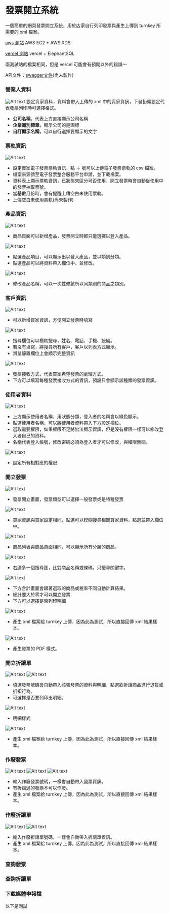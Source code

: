 # 發票開立系統

一個簡單的網頁發票開立系統，用於店家自行列印發票與產生上傳到 turnkey 所需要的 xml 檔案。

[aws 測站](http://invoice.jason1231.com/)
AWS EC2 + AWS RDS

[vercel 測站](http://invoices.jason1231.com/)
vercel + ElephantSQL

兩測試站的檔案相同，但是 vercel 可能會有預期以外的錯誤～

API文件：[swagger文件](http://invoice.jason1231.com/api-docs)(尚未製作)

### 營業人資料
![Alt text](mdImage/image.png)
設定賣家資料，資料會帶入上傳的 xml 中的賣家資訊，下發抬頭設定代表發票列印時可選擇格式。
- **公司名稱**，代表上方直接顯示公司名稱
- **企業識別標章**，顯示公司的是圖標
- **自訂顯示名稱**，可以自行選擇要顯示的文字

### 票軌資訊
![Alt text](mdImage/image-1.png)

- 設定賣家電子發票票軌資訊，點 ＋ 號可以上傳電子發票票軌的 csv 檔案。
- 檔案來源請至電子發票整合服務平台申請，並下載檔案。
- 資料表上顯示票軌資訊，已狀態來區分可否使用，開立發票時會自動從使用中的發票抽取票號。
- 當基數月份時，會有提醒上傳空白未使用票軌。
- 上傳空白未使用票軌(尚未製作)

### 產品資訊
![Alt text](mdImage/image-2.png)

- 商品頁面可以新增產品，發票開立時都只能選擇以登入產品。

![Alt text](mdImage/image-3.png)

- 點選產品項目，可以顯示出以登入產品，並以類別分類。
- 點選產品可以將資料帶入欄位中，並修改。

![Alt text](mdImage/image-4.png)

- 修改產品名稱，可以一次性修該所以同類別的商品之類別。

### 客戶資訊
![Alt text](mdImage/image-5.png)

- 可以新增買家資訊，方便開立發票時填寫

![Alt text](mdImage/image-6.png)

- 搜尋欄位可以模糊搜尋，姓名、電話、手機、統編。
- 若沒有填寫，將搜尋所有客戶，客戶以列表方式顯示。
- 滑鼠靜置欄位上會顯示完整資訊

![Alt text](mdImage/image-7.png)

- 發票接收方式，代表買家希望發票的處理方式。
- 下方可以填寫每種發票接收方式的資訊，預設只會顯示該種類的發票資訊。

### 使用者資料
![Alt text](mdImage/image-8.png)

- 上方顯示使用者名稱，用狀態分類，登入者的名稱會以綠色顯示。
- 點選使用者名稱，可以將使用者資料帶入下方設定欄位。
- 選取需要權限，如果權限不足將無法顯示資訊，但是沒有權限一樣可以修改登入者自己的資料。
- 名稱代表登入帳號，修改密碼必須為登入者才可以修改，與權限無關。

![Alt text](mdImage/image-9.png)

- 設定所有相對應的權限

### 開立發票
![Alt text](mdImage/image-10.png)

- 發票開立畫面，發票類型可以選擇一般發票或是特種發票

![Alt text](mdImage/image-11.png)

- 買家資訊與買家設定相同，點選可以模糊搜尋相關買家資料，點選並帶入欄位中。

![Alt text](mdImage/image-12.png)

- 商品列表與商品頁面相同，可以顯示所有分類的商品。

![Alt text](mdImage/image-13.png)

- 右邊多一個搜尋匡，比對商品名稱或條碼，只搜尋關鍵字。

![Alt text](mdImage/image-14.png)

- 下方合計畫面會跟著選取的商品或稅率不同自動計算結果。
- 總計要大於零才可以開立發票
- 下方可以選擇是否列印明細

![Alt text](mdImage/image-15.png)

- 產生 xml 檔案給 turnkey 上傳，因為此為測試，所以直接回傳 xml 結果樣本。

![Alt text](mdImage/image-16.png)

- 產生發票的 PDF 樣式。

### 開立折讓單
![Alt text](mdImage/image-25.png)
![Alt text](mdImage/image-17.png)

- 填選發票號碼會自動帶入該張發票的資料與明細，點選欲折讓商品進行退貨或折扣行為。
- 可選擇是否要列印出明細。

![Alt text](mdImage/image-18.png)

- 明細樣式

![Alt text](mdImage/image-19.png)

- 產生 xml 檔案給 turnkey 上傳，因為此為測試，所以直接回傳 xml 結果樣本。

### 作廢發票
![Alt text](mdImage/image-20.png)
![Alt text](mdImage/image-21.png)
![Alt text](mdImage/image-22.png)

- 輸入作廢發票號碼，一樣會自動帶入發票資訊。
- 有折讓過的發票不可以作廢。
- 產生 xml 檔案給 turnkey 上傳，因為此為測試，所以直接回傳 xml 結果樣本。
### 作廢折讓單
![Alt text](mdImage/image-23.png)
![Alt text](mdImage/image-24.png)
- 輸入作廢折讓單號碼，一樣會自動帶入折讓單資訊。
- 產生 xml 檔案給 turnkey 上傳，因為此為測試，所以直接回傳 xml 結果樣本。

### 查詢發票
### 查詢折讓單
### 下載媒體申報檔


以下是測試